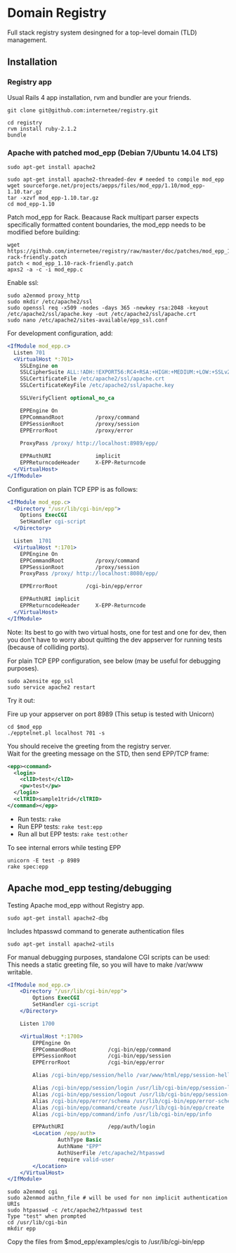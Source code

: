 Domain Registry
===============

Full stack registry system desingned for a top-level domain (TLD) management.


Installation
------------

### Registry app 

Usual Rails 4 app installation, rvm and bundler are your friends. 

    git clone git@github.com:internetee/registry.git

    cd registry
    rvm install ruby-2.1.2
    bundle

### Apache with patched mod_epp (Debian 7/Ubuntu 14.04 LTS)

    sudo apt-get install apache2

    sudo apt-get install apache2-threaded-dev # needed to compile mod_epp
    wget sourceforge.net/projects/aepps/files/mod_epp/1.10/mod_epp-1.10.tar.gz
    tar -xzvf mod_epp-1.10.tar.gz
    cd mod_epp-1.10

Patch mod_epp for Rack. Beacause Rack multipart parser expects specifically 
formatted content boundaries, the mod_epp needs to be modified before building:

    wget https://github.com/internetee/registry/raw/master/doc/patches/mod_epp_1.10-rack-friendly.patch    
    patch < mod_epp_1.10-rack-friendly.patch
    apxs2 -a -c -i mod_epp.c

Enable ssl:

    sudo a2enmod proxy_http
    sudo mkdir /etc/apache2/ssl
    sudo openssl req -x509 -nodes -days 365 -newkey rsa:2048 -keyout /etc/apache2/ssl/apache.key -out /etc/apache2/ssl/apache.crt
    sudo nano /etc/apache2/sites-available/epp_ssl.conf

For development configuration, add:
```apache
<IfModule mod_epp.c>
  Listen 701
  <VirtualHost *:701>
    SSLEngine on
    SSLCipherSuite ALL:!ADH:!EXPORT56:RC4+RSA:+HIGH:+MEDIUM:+LOW:+SSLv2:+EXP:+eNULL
    SSLCertificateFile /etc/apache2/ssl/apache.crt
    SSLCertificateKeyFile /etc/apache2/ssl/apache.key

    SSLVerifyClient optional_no_ca

    EPPEngine On
    EPPCommandRoot          /proxy/command
    EPPSessionRoot          /proxy/session
    EPPErrorRoot            /proxy/error
    
    ProxyPass /proxy/ http://localhost:8989/epp/

    EPPAuthURI              implicit
    EPPReturncodeHeader     X-EPP-Returncode
  </VirtualHost>
</IfModule>
```

Configuration on plain TCP EPP is as follows:
```apache
<IfModule mod_epp.c>
  <Directory "/usr/lib/cgi-bin/epp">
    Options ExecCGI
    SetHandler cgi-script
  </Directory>

  Listen  1701
  <VirtualHost *:1701>
    EPPEngine On
    EPPCommandRoot          /proxy/command
    EPPSessionRoot          /proxy/session
    ProxyPass /proxy/ http://localhost:8080/epp/

    EPPErrorRoot         /cgi-bin/epp/error

    EPPAuthURI implicit
    EPPReturncodeHeader     X-EPP-Returncode
  </VirtualHost>
</IfModule>
```

Note: Its best to go with two virtual hosts, one for test and one for dev, 
then you don't have to worry about quitting 
the dev appserver for running tests (because of colliding ports).

For plain TCP EPP configuration, see below (may be useful for debugging purposes).

    sudo a2ensite epp_ssl
    sudo service apache2 restart

Try it out:

Fire up your appserver on port 8989 (This setup is tested with Unicorn)

    cd $mod_epp
    ./epptelnet.pl localhost 701 -s

You should receive the greeting from the registry server.  
Wait for the greeting message on the STD, then send EPP/TCP frame:

```xml
<epp><command>
  <login>
    <clID>test</clID>
    <pw>test</pw>
  </login>
  <clTRID>sample1trid</clTRID>
</command></epp>
```

* Run tests: `rake`
* Run EPP tests: `rake test:epp`
* Run all but EPP tests: `rake test:other`

To see internal errors while testing EPP
    
    unicorn -E test -p 8989
    rake spec:epp


Apache mod_epp testing/debugging
--------------------------------

Testing Apache mod_epp without Registry app.

    sudo apt-get install apache2-dbg 

Includes htpasswd command to generate authentication files

    sudo apt-get install apache2-utils

For manual debugging purposes, standalone CGI scripts can be used:  
This needs a static greeting file, so you will have to make /var/www writable.

```apache
<IfModule mod_epp.c>
    <Directory "/usr/lib/cgi-bin/epp">
        Options ExecCGI
        SetHandler cgi-script
    </Directory>

    Listen 1700

    <VirtualHost *:1700>
        EPPEngine On
        EPPCommandRoot          /cgi-bin/epp/command
        EPPSessionRoot          /cgi-bin/epp/session
        EPPErrorRoot            /cgi-bin/epp/error

        Alias /cgi-bin/epp/session/hello /var/www/html/epp/session-hello

        Alias /cgi-bin/epp/session/login /usr/lib/cgi-bin/epp/session-login
        Alias /cgi-bin/epp/session/logout /usr/lib/cgi-bin/epp/session-logout
        Alias /cgi-bin/epp/error/schema /usr/lib/cgi-bin/epp/error-schema
        Alias /cgi-bin/epp/command/create /usr/lib/cgi-bin/epp/create
        Alias /cgi-bin/epp/command/info /usr/lib/cgi-bin/epp/info

        EPPAuthURI              /epp/auth/login
        <Location /epp/auth>
                AuthType Basic
                AuthName "EPP"
                AuthUserFile /etc/apache2/htpasswd
                require valid-user
        </Location>
    </VirtualHost>
</IfModule>
```

    sudo a2enmod cgi
    sudo a2enmod authn_file # will be used for non implicit authentication URIs
    sudo htpasswd -c /etc/apache2/htpasswd test
    Type "test" when prompted
    cd /usr/lib/cgi-bin
    mkdir epp

Copy the files from $mod_epp/examples/cgis to /usr/lib/cgi-bin/epp 

